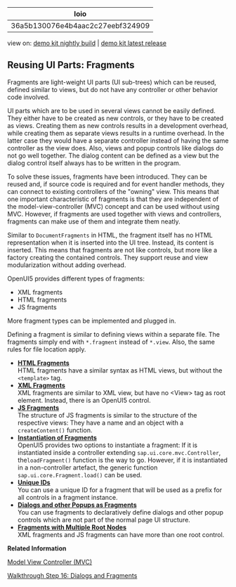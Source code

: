 <!-- loio36a5b130076e4b4aac2c27eebf324909 -->

| loio |
| -----|
| 36a5b130076e4b4aac2c27eebf324909 |

<div id="loio">

view on: [demo kit nightly build](https://sdk.openui5.org/nightly/#/topic/36a5b130076e4b4aac2c27eebf324909) | [demo kit latest release](https://sdk.openui5.org/topic/36a5b130076e4b4aac2c27eebf324909)</div>

## Reusing UI Parts: Fragments

Fragments are light-weight UI parts \(UI sub-trees\) which can be reused, defined similar to views, but do not have any controller or other behavior code involved.

UI parts which are to be used in several views cannot be easily defined. They either have to be created as new controls, or they have to be created as views. Creating them as new controls results in a development overhead, while creating them as separate views results in a runtime overhead. In the latter case they would have a separate controller instead of having the same controller as the view does. Also, views and popup controls like dialogs do not go well together. The dialog content can be defined as a view but the dialog control itself always has to be written in the program.

To solve these issues, fragments have been introduced. They can be reused and, if source code is required and for event handler methods, they can connect to existing controllers of the "owning" view. This means that one important characteristic of fragments is that they are independent of the model-view-controller \(MVC\) concept and can be used without using MVC. However, if fragments are used together with views and controllers, fragments can make use of them and integrate them neatly.

Similar to `DocumentFragments` in HTML, the fragment itself has no HTML representation when it is inserted into the UI tree. Instead, its content is inserted. This means that fragments are not like controls, but more like a factory creating the contained controls. They support reuse and view modularization without adding overhead.

OpenUI5 provides different types of fragments:

-   XML fragments
-   HTML fragments
-   JS fragments

More fragment types can be implemented and plugged in.

Defining a fragment is similar to defining views within a separate file. The fragments simply end with `*.fragment` instead of `*.view`. Also, the same rules for file location apply.

-   **[HTML Fragments](HTML_Fragments_08d2206.md "HTML fragments have a similar syntax as HTML views, but without the
			<template> tag.")**  
HTML fragments have a similar syntax as HTML views, but without the `<template>` tag.
-   **[XML Fragments](XML_Fragments_2c677b5.md " XML fragments are similar to XML view, but have no <View> tag as root element.
		Instead, there is an OpenUI5
		control.")**  
 XML fragments are similar to XML view, but have no <View\> tag as root element. Instead, there is an OpenUI5 control.
-   **[JS Fragments](JS_Fragments_9c06982.md "The structure of JS fragments is similar to the structure of the respective views:
		They have a name and an object with a createContent() function.")**  
The structure of JS fragments is similar to the structure of the respective views: They have a name and an object with a `createContent()` function.
-   **[Instantiation of Fragments](Instantiation_of_Fragments_04129b2.md "OpenUI5 provides two options to instantiate a fragment: If it is instantiated
		inside a controller extending sap.ui.core.mvc.Controller, the loadFragment() function is the way to go.
		However, if it is instantiated in a non-controller artefact, the generic function sap.ui.core.Fragment.load() can be
		used.")**  
OpenUI5 provides two options to instantiate a fragment: If it is instantiated inside a controller extending `sap.ui.core.mvc.Controller`, the`loadFragment()` function is the way to go. However, if it is instantiated in a non-controller artefact, the generic function `sap.ui.core.Fragment.load()` can be used.
-   **[Unique IDs](Unique_IDs_5da591c.md "You can use a unique ID for a fragment that will be used as a prefix for all controls in
		a fragment instance.")**  
You can use a unique ID for a fragment that will be used as a prefix for all controls in a fragment instance.
-   **[Dialogs and other Popups as Fragments](Dialogs_and_other_Popups_as_Fragments_448c641.md "You can use fragments to declaratively define dialogs and other popup controls which are
		not part of the normal page UI structure.")**  
You can use fragments to declaratively define dialogs and other popup controls which are not part of the normal page UI structure.
-   **[Fragments with Multiple Root Nodes](Fragments_with_Multiple_Root_Nodes_23b9c77.md "XML fragments and JS fragments can have more than one root control.")**  
XML fragments and JS fragments can have more than one root control.

**Related Information**  


[Model View Controller \(MVC\)](Model_View_Controller_MVC_91f2334.md "The Model View Controller (MVC) concept is used in OpenUI5 to separate the representation of information from the user interaction. This separation facilitates development and the changing of parts independently.")

[Walkthrough Step 16: Dialogs and Fragments](Step_16_Dialogs_and_Fragments_4da7298.md "In this step, we will take a closer look at another element which can be used to assemble views: the fragment.")

